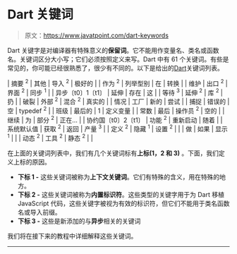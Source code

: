 # Dart 关键词

> 原文：<https://www.javatpoint.com/dart-keywords>

Dart 关键字是对编译器有特殊意义的**保留词**。它不能用作变量名、类名或函数名。关键词区分大小写；它们必须按照定义来写。Dart 中有 61 个关键词。有些是常见的，你可能已经很熟悉了，很少有不同的。以下是给出的[Dart](https://www.javatpoint.com/dart-programming)关键词列表。

| 摘要 <sup>2</sup> | 其他 | 导入 <sup>2</sup> | 极好的 |
| 作为 <sup>2</sup> | 列举型别 | 在 | 转换 |
| 维护 | 出口 <sup>2</sup> | 界面 <sup>2</sup> | 同步 <sup>1</sup> |
| 异步〔t0〕1〔t1〕 | 延伸 | 存在 | 这 |
| 等待 <sup>3</sup> | 延伸 <sup>2</sup> | 库 <sup>2</sup> | 扔 |
| 破裂 | 外部 <sup>2</sup> | 混合 <sup>2</sup> | 真实的 |
| 情况 | 工厂 | 新的 | 尝试 |
| 捕捉 | 错误的 | 空 | typedef <sup>2</sup> |
| 班级 | 最后的 | 1 | 定义变量 |
| 常数 | 最后 | 操作员 <sup>2</sup> | 空的 |
| 继续 | 为 | 部分 <sup>2</sup> | 正在… |
| 协约国〔t0〕2〔t1〕 | 功能 <sup>2</sup> | 重新启动 | 随着 |
| 系统默认值 | 获取 <sup>2</sup> | 返回 | 产量 <sup>3</sup> |
| 定义 <sup>2</sup> | 隐藏 <sup>1</sup> | 设置 <sup>2</sup> |  |
| 做 | 如果 | 显示 <sup>1</sup> |  |
| 动态 <sup>2</sup> | 工具 <sup>2</sup> | 静态 <sup>2</sup> |  |

在上面的关键词列表中，我们有几个关键词标有**上标(1，2 和 3)** 。下面，我们定义上标的原因。

*   **下标 1 -** 这些关键词被称为**上下文关键词**。它们有特殊的含义，用在特殊的地方。
*   **下标 2 -** 这些关键词被称为**内置标识符**。这些类型的关键字用于为 Dart 移植 JavaScript 代码，这些关键字被视为有效的标识符，但它们不能用于类名函数名或导入前缀。
*   **下标 3 -** 这些是新添加的与**异步**相关的关键词

我们将在接下来的教程中详细解释这些关键词。

* * *